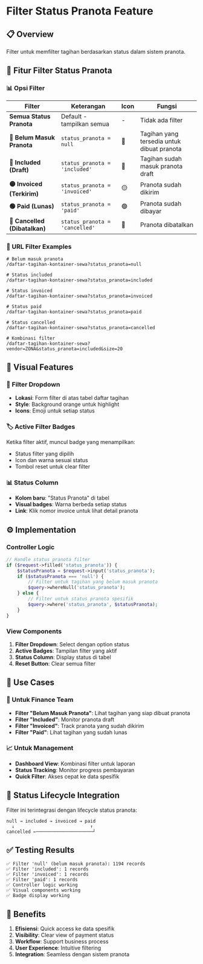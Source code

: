 # Filter Status Pranota Feature

## 📋 Overview

Filter untuk memfilter tagihan berdasarkan status dalam sistem pranota.

## 🎯 Fitur Filter Status Pranota

### 📊 Opsi Filter

| Filter                        | Keterangan                     | Icon | Fungsi                                     |
| ----------------------------- | ------------------------------ | ---- | ------------------------------------------ |
| **Semua Status Pranota**      | Default - tampilkan semua      | -    | Tidak ada filter                           |
| **🔄 Belum Masuk Pranota**    | `status_pranota = null`        | 🔄   | Tagihan yang tersedia untuk dibuat pranota |
| **🔵 Included (Draft)**       | `status_pranota = 'included'`  | 🔵   | Tagihan sudah masuk pranota draft          |
| **🟡 Invoiced (Terkirim)**    | `status_pranota = 'invoiced'`  | 🟡   | Pranota sudah dikirim                      |
| **🟢 Paid (Lunas)**           | `status_pranota = 'paid'`      | 🟢   | Pranota sudah dibayar                      |
| **🔴 Cancelled (Dibatalkan)** | `status_pranota = 'cancelled'` | 🔴   | Pranota dibatalkan                         |

### 🔗 URL Filter Examples

```
# Belum masuk pranota
/daftar-tagihan-kontainer-sewa?status_pranota=null

# Status included
/daftar-tagihan-kontainer-sewa?status_pranota=included

# Status invoiced
/daftar-tagihan-kontainer-sewa?status_pranota=invoiced

# Status paid
/daftar-tagihan-kontainer-sewa?status_pranota=paid

# Status cancelled
/daftar-tagihan-kontainer-sewa?status_pranota=cancelled

# Kombinasi filter
/daftar-tagihan-kontainer-sewa?vendor=ZONA&status_pranota=included&size=20
```

## 🎨 Visual Features

### 📍 Filter Dropdown

-   **Lokasi**: Form filter di atas tabel daftar tagihan
-   **Style**: Background orange untuk highlight
-   **Icons**: Emoji untuk setiap status

### 🏷️ Active Filter Badges

Ketika filter aktif, muncul badge yang menampilkan:

-   Status filter yang dipilih
-   Icon dan warna sesuai status
-   Tombol reset untuk clear filter

### 📊 Status Column

-   **Kolom baru**: "Status Pranota" di tabel
-   **Visual badges**: Warna berbeda setiap status
-   **Link**: Klik nomor invoice untuk lihat detail pranota

## ⚙️ Implementation

### Controller Logic

```php
// Handle status pranota filter
if ($request->filled('status_pranota')) {
    $statusPranota = $request->input('status_pranota');
    if ($statusPranota === 'null') {
        // Filter untuk tagihan yang belum masuk pranota
        $query->whereNull('status_pranota');
    } else {
        // Filter untuk status pranota spesifik
        $query->where('status_pranota', $statusPranota);
    }
}
```

### View Components

1. **Filter Dropdown**: Select dengan option status
2. **Active Badges**: Tampilan filter yang aktif
3. **Status Column**: Display status di tabel
4. **Reset Button**: Clear semua filter

## 🎯 Use Cases

### 👥 Untuk Finance Team

-   **Filter "Belum Masuk Pranota"**: Lihat tagihan yang siap dibuat pranota
-   **Filter "Included"**: Monitor pranota draft
-   **Filter "Invoiced"**: Track pranota yang sudah dikirim
-   **Filter "Paid"**: Lihat tagihan yang sudah lunas

### 📈 Untuk Management

-   **Dashboard View**: Kombinasi filter untuk laporan
-   **Status Tracking**: Monitor progress pembayaran
-   **Quick Filter**: Akses cepat ke data spesifik

## 🔄 Status Lifecycle Integration

Filter ini terintegrasi dengan lifecycle status pranota:

```
null → included → invoiced → paid
  ↓                            ↑
cancelled ←─────────────────────┘
```

## ✅ Testing Results

```
✅ Filter 'null' (belum masuk pranota): 1194 records
✅ Filter 'included': 1 records
✅ Filter 'invoiced': 1 records
✅ Filter 'paid': 1 records
✅ Controller logic working
✅ Visual components working
✅ Badge display working
```

## 🚀 Benefits

1. **Efisiensi**: Quick access ke data spesifik
2. **Visibility**: Clear view of payment status
3. **Workflow**: Support business process
4. **User Experience**: Intuitive filtering
5. **Integration**: Seamless dengan sistem pranota
